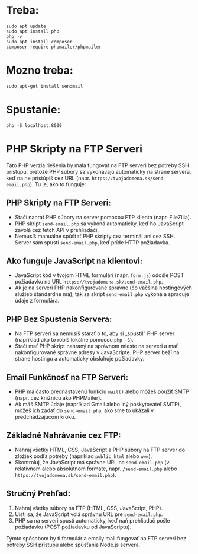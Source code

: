 # Treba:
    sudo apt update
    sudo apt install php
    php -v
    sudo apt install composer
    composer require phpmailer/phpmailer


# Mozno treba:
    sudo apt-get install sendmail


# Spustanie:
    php -S localhost:8000




    
# PHP Skripty na FTP Serveri

Táto PHP verzia riešenia by mala fungovať na FTP serveri bez potreby SSH prístupu, pretože PHP súbory sa vykonávajú automaticky na strane servera, keď na ne pristúpiš cez URL (napr. `https://tvojadomena.sk/send-email.php`). Tu je, ako to funguje:

## PHP Skripty na FTP Serveri:

- Stačí nahrať PHP súbory na server pomocou FTP klienta (napr. FileZilla).
- PHP skript `send-email.php` sa vykoná automaticky, keď ho JavaScript zavolá cez fetch API v prehliadači.
- Nemusíš manuálne spúšťať PHP skripty cez terminál ani cez SSH. Server sám spustí `send-email.php`, keď príde HTTP požiadavka.

## Ako funguje JavaScript na klientovi:

- JavaScript kód v tvojom HTML formulári (napr. `form.js`) odošle POST požiadavku na URL `https://tvojadomena.sk/send-email.php`.
- Ak je na serveri PHP nakonfigurované správne (čo väčšina hostingových služieb štandardne má), tak sa skript `send-email.php` vykoná a spracuje údaje z formulára.

## PHP Bez Spustenia Servera:

- Na FTP serveri sa nemusíš starať o to, aby si „spustil” PHP server (napríklad ako to robíš lokálne pomocou `php -S`).
- Stačí mať PHP skript nahraný na správnom mieste na serveri a mať nakonfigurované správne adresy v JavaScripte. PHP server beží na strane hostingu a automaticky obsluhuje požiadavky.

## Email Funkčnosť na FTP Serveri:

- PHP má často prednastavenú funkciu `mail()` alebo môžeš použiť SMTP (napr. cez knižnicu ako PHPMailer).
- Ak máš SMTP údaje (napríklad Gmail alebo iný poskytovateľ SMTP), môžeš ich zadať do `send-email.php`, ako sme to ukázali v predchádzajúcom kroku.

## Základné Nahrávanie cez FTP:

- Nahraj všetky HTML, CSS, JavaScript a PHP súbory na FTP server do zložiek podľa potreby (napríklad `public_html` alebo `www`).
- Skontroluj, že JavaScript má správne URL na `send-email.php` (v relatívnom alebo absolútnom formáte, napr. `/send-email.php` alebo `https://tvojadomena.sk/send-email.php`).

## Stručný Prehľad:

1. Nahraj všetky súbory na FTP (HTML, CSS, JavaScript, PHP).
2. Uisti sa, že JavaScript volá správnu URL pre `send-email.php`.
3. PHP sa na serveri spustí automaticky, keď naň prehliadač pošle požiadavku (POST požiadavku od JavaScriptu).

Týmto spôsobom by ti formulár a emaily mali fungovať na FTP serveri bez potreby SSH prístupu alebo spúšťania Node.js servera.
